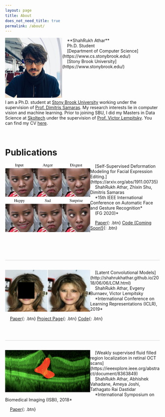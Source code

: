```yaml
---
layout: page
title: About
does_not_need_title: true
permalink: /about/
---
```

<img align="left" src="/images/IMG_2922.jpg" height="195px" width="186px" >
&nbsp; &nbsp; **ShahRukh Athar**<br/>
&nbsp; &nbsp; Ph.D. Student<br/>
&nbsp; &nbsp; [Department of Computer Science](https://www.cs.stonybrook.edu/)<br/>
&nbsp; &nbsp; [Stony Brook University](https://www.stonybrook.edu/)<br>


<br>
<br/>
<br/>
&nbsp;
<br>
&nbsp;
<br>

I am a Ph.D. student at [Stony Brook University](https://www.cs.stonybrook.edu/) working under the supervision of [Prof. Dimitris Samaras](https://www3.cs.stonybrook.edu/~samaras/). My research interests lie in computer vision and machine learning. Prior to joining SBU, I did my Masters in Data Science at [Skoltech](https://http://www.skoltech.ru/en) under the supervision of [Prof. Victor Lempitsky](http://faculty.skoltech.ru/people/victorlempitsky). You can find my CV [here](/assets/CV.pdf).


&nbsp;
<br>


# Publications


<img align="left" src="/images/defgan.png" height="223px" width="277px">
 &nbsp; &nbsp; [Self-Supervised Deformation Modeling for Facial Expression Editing.](https://arxiv.org/abs/1911.00735)<br/>
 &nbsp; &nbsp; ShahRukh Athar, Zhixin Shu, Dimitris Samaras<br/>
 &nbsp; &nbsp; *15th IEEE International Conference on Automatic Face and Gesture Recognition*<br/> 
 &nbsp; &nbsp; (FG 2020)*<br/>
 
 &nbsp; &nbsp;  [Paper](https://arxiv.org/abs/1911.00735){: .btn} [Code (Coming Soon!)](https://github.com/srxdev0619/Latent_Convolutional_Models){: .btn}

<br/><br/><br/><br/>
<hr style="height:1px;border:none;color:#D3D3D3;background-color:#D3D3D3">
<br/>

<img align="left" src="/images/Teaser_LCM.png" height="136px" width="277px">
 &nbsp; &nbsp; [Latent Convolutional Models](http://shahrukhathar.github.io/2018/06/06/LCM.html)<br/>
 &nbsp; &nbsp; ShahRukh Athar, Evgeny Burnaev, Victor Lempitsky<br/>
 &nbsp; &nbsp; *International Conference on Learning Representations (ICLR), 2019*<br/>
 
 &nbsp; &nbsp;  [Paper](https://openreview.net/pdf?id=HJGciiR5Y7){: .btn} [Project Page](http://shahrukhathar.github.io/2018/06/06/LCM.html){: .btn} [Code](https://github.com/srxdev0619/Latent_Convolutional_Models){: .btn}

<br/><br/>
<hr style="height:1px;border:none;color:#D3D3D3;background-color:#D3D3D3">
<br/>

<img align="left" src="/images/Teaser_WeakSup.png" height="137px" width="277px">
 &nbsp; &nbsp; [Weakly supervised fluid filled region localization in retinal OCT scans](https://ieeexplore.ieee.org/abstract/document/8363849)<br/>
 &nbsp; &nbsp; ShahRukh Athar, Abhishek Vahadane, Ameya Joshi, Tathagato Rai Dastidar<br/>
 &nbsp; &nbsp; *International Symposium on Biomedical Imaging (ISBI), 2018*<br/>
 
 &nbsp; &nbsp;  [Paper](https://www.researchgate.net/profile/Tathagato_Rai_Dastidar/publication/324653449_WEAKLY_SUPERVISED_FLUID_FILLED_REGION_LOCALIZATION_IN_RETINAL_OCT_SCANS/links/5ad9e323aca272fdaf82596d/WEAKLY-SUPERVISED-FLUID-FILLED-REGION-LOCALIZATION-IN-RETINAL-OCT-SCANS.pdf){: .btn}
